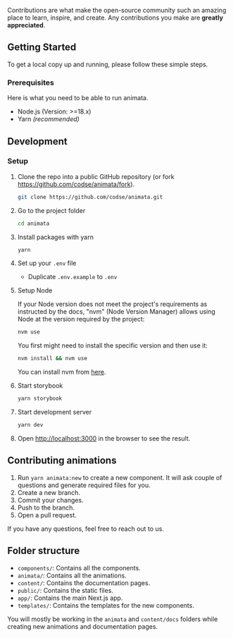 Contributions are what make the open-source community such an amazing place to learn, inspire, and create. Any contributions you make are **greatly appreciated**.

## Getting Started

To get a local copy up and running, please follow these simple steps.

### Prerequisites

Here is what you need to be able to run animata.

- Node.js (Version: >=18.x)
- Yarn _(recommended)_

## Development

### Setup

1. Clone the repo into a public GitHub repository (or fork https://github.com/codse/animata/fork).

   ```sh
   git clone https://github.com/codse/animata.git
   ```

2. Go to the project folder

   ```sh
   cd animata
   ```

3. Install packages with yarn

   ```sh
   yarn
   ```

4. Set up your `.env` file

   - Duplicate `.env.example` to `.env`

5. Setup Node

   If your Node version does not meet the project's requirements as instructed by the docs, "nvm" (Node Version Manager) allows using Node at the version required by the project:

   ```sh
   nvm use
   ```

   You first might need to install the specific version and then use it:

   ```sh
   nvm install && nvm use
   ```

   You can install nvm from [here](https://github.com/nvm-sh/nvm).

6. Start storybook

   ```sh
   yarn storybook
   ```

7. Start development server

   ```sh
   yarn dev
   ```

8. Open [http://localhost:3000](http://localhost:3000) in the browser to see the result.

## Contributing animations

1. Run `yarn animata:new` to create a new component. It will ask couple of questions and generate required files for you.
2. Create a new branch.
3. Commit your changes.
4. Push to the branch.
5. Open a pull request.

If you have any questions, feel free to reach out to us.

## Folder structure

- `components/`: Contains all the components.
- `animata/`: Contains all the animations.
- `content/`: Contains the documentation pages.
- `public/`: Contains the static files.
- `app/`: Contains the main Next.js app.
- `templates/`: Contains the templates for the new components.

You will mostly be working in the `animata` and `content/docs` folders while creating new animations and documentation pages.
